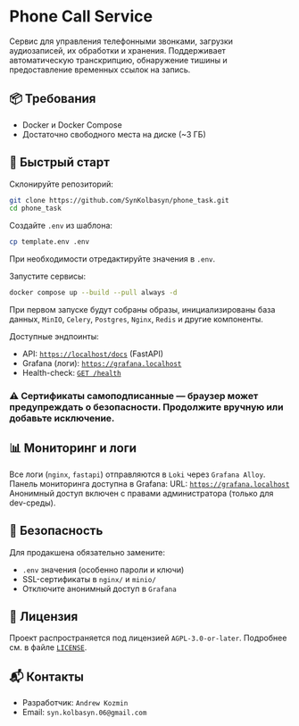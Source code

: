# Phone Call Service
Сервис для управления телефонными звонками, загрузки аудиозаписей, их обработки и хранения. Поддерживает автоматическую транскрипцию, обнаружение тишины и предоставление временных ссылок на запись.

## 📦 Требования
- Docker и Docker Compose
- Достаточно свободного места на диске (~3 ГБ)

## 🚀 Быстрый старт
Склонируйте репозиторий:
```bash
git clone https://github.com/SynKolbasyn/phone_task.git
cd phone_task
```

Создайте `.env` из шаблона:

```bash
cp template.env .env
```
При необходимости отредактируйте значения в `.env`.

Запустите сервисы:
```bash
docker compose up --build --pull always -d
```

При первом запуске будут собраны образы, инициализированы база данных, `MinIO`, `Celery`, `Postgres`, `Nginx`, `Redis` и другие компоненты.

Доступные эндпоинты:
- API: [`https://localhost/docs`](https://localhost/docs) (FastAPI)
- Grafana (логи): [`https://grafana.localhost`](https://grafana.localhost)
- Health-check: [`GET /health`](https://localhost/health)

### ⚠️ Сертификаты самоподписанные — браузер может предупреждать о безопасности. Продолжите вручную или добавьте исключение. 

## 📊 Мониторинг и логи
Все логи (`nginx`, `fastapi`) отправляются в `Loki` через `Grafana Alloy`.
Панель мониторинга доступна в Grafana:
URL: [`https://grafana.localhost`](https://grafana.localhost)
Анонимный доступ включен с правами администратора (только для dev-среды).

## 🔐 Безопасность
Для продакшена обязательно замените:
- `.env` значения (особенно пароли и ключи)
- SSL-сертификаты в `nginx/` и `minio/`
- Отключите анонимный доступ в `Grafana`

## 📄 Лицензия
Проект распространяется под лицензией `AGPL-3.0-or-later`. Подробнее см. в файле [`LICENSE`](LICENSE).

## 📬 Контакты
- Разработчик: `Andrew Kozmin`
- Email: `syn.kolbasyn.06@gmail.com`
